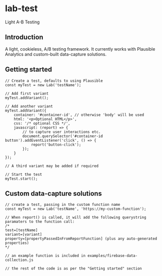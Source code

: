 # lab-test
Light A-B Testing


## Introduction

A light, cookieless, A/B testing framework. It currently works with Plausible Analytics and custom-built data-capture solutions.


## Getting started

```
// Create a test, defaults to using Plausible
const myTest = new Lab('testName');

// Add first variant
myTest.addVariant();

// Add another variant
myTest.addVariant({
    container: '#container-id', // otherwise 'body' will be used
    html: '<p>Optional HTML</p>',
    css: '/* optional CSS */',
    javascript: (report) => {
        // to capture user interactions etc.
        document.querySelector('#container-id button').addEventListener('click', () => {
            report('button-click');
        });
    }
});

// A third variant may be added if required

// Start the test
myTest.start();
```

## Custom data-capture solutions
```
// create a test, passing in the custom function name
const myTest = new Lab('testName', 'https://my-custom-function');

// When report() is called, it will add the following querystring paramaters to the function call:
/*
test=[testName]
variant=[variant]
property=[propertyPassedInFromReportFunction] (plus any auto-generated properties)
*/

// an example function is included in examples/firebase-data-collection.js

// the rest of the code is as per the "Getting started" section
```